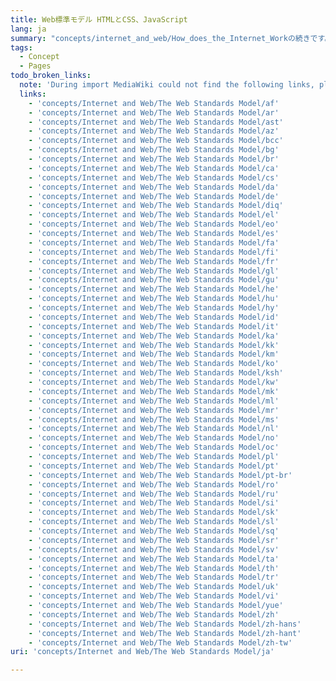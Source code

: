 ```yaml
---
title: Web標準モデル HTMLとCSS、JavaScript
lang: ja
summary: "concepts/internet_and_web/How_does_the_Internet_Workの続きです。 HTMLと CSS、JavaScript\nが取り入れられました。それではもう少し掘り下げて、この3つがwebサイトを作る際に何をしてどのように連携するのか、それぞれを見ていくことにしましょう。\n"
tags:
  - Concept
  - Pages
todo_broken_links:
  note: 'During import MediaWiki could not find the following links, please fix and adjust this list.'
  links:
    - 'concepts/Internet and Web/The Web Standards Model/af'
    - 'concepts/Internet and Web/The Web Standards Model/ar'
    - 'concepts/Internet and Web/The Web Standards Model/ast'
    - 'concepts/Internet and Web/The Web Standards Model/az'
    - 'concepts/Internet and Web/The Web Standards Model/bcc'
    - 'concepts/Internet and Web/The Web Standards Model/bg'
    - 'concepts/Internet and Web/The Web Standards Model/br'
    - 'concepts/Internet and Web/The Web Standards Model/ca'
    - 'concepts/Internet and Web/The Web Standards Model/cs'
    - 'concepts/Internet and Web/The Web Standards Model/da'
    - 'concepts/Internet and Web/The Web Standards Model/de'
    - 'concepts/Internet and Web/The Web Standards Model/diq'
    - 'concepts/Internet and Web/The Web Standards Model/el'
    - 'concepts/Internet and Web/The Web Standards Model/eo'
    - 'concepts/Internet and Web/The Web Standards Model/es'
    - 'concepts/Internet and Web/The Web Standards Model/fa'
    - 'concepts/Internet and Web/The Web Standards Model/fi'
    - 'concepts/Internet and Web/The Web Standards Model/fr'
    - 'concepts/Internet and Web/The Web Standards Model/gl'
    - 'concepts/Internet and Web/The Web Standards Model/gu'
    - 'concepts/Internet and Web/The Web Standards Model/he'
    - 'concepts/Internet and Web/The Web Standards Model/hu'
    - 'concepts/Internet and Web/The Web Standards Model/hy'
    - 'concepts/Internet and Web/The Web Standards Model/id'
    - 'concepts/Internet and Web/The Web Standards Model/it'
    - 'concepts/Internet and Web/The Web Standards Model/ka'
    - 'concepts/Internet and Web/The Web Standards Model/kk'
    - 'concepts/Internet and Web/The Web Standards Model/km'
    - 'concepts/Internet and Web/The Web Standards Model/ko'
    - 'concepts/Internet and Web/The Web Standards Model/ksh'
    - 'concepts/Internet and Web/The Web Standards Model/kw'
    - 'concepts/Internet and Web/The Web Standards Model/mk'
    - 'concepts/Internet and Web/The Web Standards Model/ml'
    - 'concepts/Internet and Web/The Web Standards Model/mr'
    - 'concepts/Internet and Web/The Web Standards Model/ms'
    - 'concepts/Internet and Web/The Web Standards Model/nl'
    - 'concepts/Internet and Web/The Web Standards Model/no'
    - 'concepts/Internet and Web/The Web Standards Model/oc'
    - 'concepts/Internet and Web/The Web Standards Model/pl'
    - 'concepts/Internet and Web/The Web Standards Model/pt'
    - 'concepts/Internet and Web/The Web Standards Model/pt-br'
    - 'concepts/Internet and Web/The Web Standards Model/ro'
    - 'concepts/Internet and Web/The Web Standards Model/ru'
    - 'concepts/Internet and Web/The Web Standards Model/si'
    - 'concepts/Internet and Web/The Web Standards Model/sk'
    - 'concepts/Internet and Web/The Web Standards Model/sl'
    - 'concepts/Internet and Web/The Web Standards Model/sq'
    - 'concepts/Internet and Web/The Web Standards Model/sr'
    - 'concepts/Internet and Web/The Web Standards Model/sv'
    - 'concepts/Internet and Web/The Web Standards Model/ta'
    - 'concepts/Internet and Web/The Web Standards Model/th'
    - 'concepts/Internet and Web/The Web Standards Model/tr'
    - 'concepts/Internet and Web/The Web Standards Model/uk'
    - 'concepts/Internet and Web/The Web Standards Model/vi'
    - 'concepts/Internet and Web/The Web Standards Model/yue'
    - 'concepts/Internet and Web/The Web Standards Model/zh'
    - 'concepts/Internet and Web/The Web Standards Model/zh-hans'
    - 'concepts/Internet and Web/The Web Standards Model/zh-hant'
    - 'concepts/Internet and Web/The Web Standards Model/zh-tw'
uri: 'concepts/Internet and Web/The Web Standards Model/ja'

---
```

